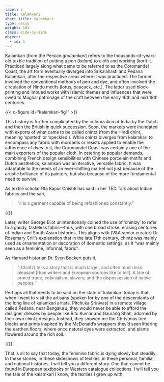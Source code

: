 ```yaml
---
label: i
title: Kalamkari
short_title: Kalamkari
type: essay
weight: 101
class: side-by-side
object:
  - id: 1
---
```


Kalamkari (from the Persian *ghalamkari*) refers to the thousands-of-years-old textile tradition of putting a pen (*kalam*) to cloth and working (*kari*) it. Practiced largely along what came to be referred to as the Coromandel Coast, the art form eventually diverged into Srikalahasti and Pedana Kalamkari, after the respective areas where it was practiced. The former involved the conventional methods of pen and dye, and often involved the circulation of Hindu motifs (lotus, peacock, etc.). The latter used block-printing and imbued works with Islamic themes and influences that were owed to Mughal patronage of the craft between the early 16th and mid 18th centuries.

{{< q-figure id="kalamkari-fig1" >}}

This history is further complicated by the colonization of India by the Dutch and then the British in quick succession. Soon, the markets were inundated with exports of what came to be called chintz (from the Hindi chint, meaning ‘spotted’ or ‘speckled’). While chintz diverges from kalamkari to encompass any fabric with mordants or resists applied to enable the adherence of dyes to it, the Coromandel Coast was certainly one of the main exporters of the popular cloth. In catering to popular demands, combining French design sensibilities with Chinese porcelain motifs and Dutch aesthetics, kalamkari was an iterative, versatile fabric. It was adaptable to the needs of an ever-shifting market not just because of the artistic brilliance of its painters, but also because of the more fundamental need to survive.

As textile scholar Rta Kapur Chishti has said in her TED Talk about Indian fabrics and the sari,

>“it is a garment capable of being refashioned constantly.”

{{<q-figure-group id="kalamkari-fig2, kalamkari-fig4, kalamkari-fig5" grid="1">}}

Later, writer George Eliot unintentionally coined the use of ‘chintzy’ to refer to a gaudy, tasteless fabric—thus, with one broad stroke, erasing centuries of Indian and South Asian histories. This aligns with (V&A senior curator) Dr. Rosemary Crill’s explanation that in the late 17th century, chintz was mainly used as ornamentation or decoration of domestic settings, as it “was mainly seen as a feminine, informal, fabric”.    

As Harvard historian Dr. Sven Beckert puts it,

>“[Chintz] tells a story that is much larger, and often much less pleasant [than writers and European sources like to tell]. A tale of armed trade, colonialism, slavery, and the dispossession of native peoples.”

Perhaps all that needs to be said on the state of kalamkari today is that, when I went to visit the artisans (spoken for by one of the descendants of the long line of kalamkari artists, Pitchuka Srinivas) in a remote village called Pedana, near Bengaluru, they would never be able to afford the designer dresses by people like Ritu Kumar and Gaurang Shah, adorned by their own chintz designs. Instead, they showed me the Christmas tree blocks and prints inspired by the McDonald’s wrappers they’d seen littering the earthen floors, where once natural dyes were extracted, and plants flowered around the rich soil.

{{<q-figure-group id="rk-fig2, rk-fig3, rk-fig4, rk-fig5" grid="2">}}

That is all to say that today, the feminine fabric is dying slowly but steadily. In these stories, in these slideshows of textiles, in these personal, familial, and national histories, I will tell you a different story. One that cannot be found in European textbooks or Western catalogue collections. I will tell you the tale of the kalamkari I know, the textiles I grew up with. 
